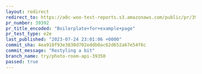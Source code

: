 ```yaml
---
layout: redirect
redirect_to: https://a8c-woo-test-reports.s3.amazonaws.com/public/pr/39392/e2e/index.html
pr_number: 39392
pr_title_encoded: "Boilerplate+for+example+page"
pr_test_type: e2e
last_published: "2023-07-24 23:01:06 +0000"
commit_sha: 4ea910f93e3830d702eddb0ac62d652a67e54f6c
commit_message: "Restyling a bit"
branch_name: try/photo-room-api-39350
passed: true
---
```

